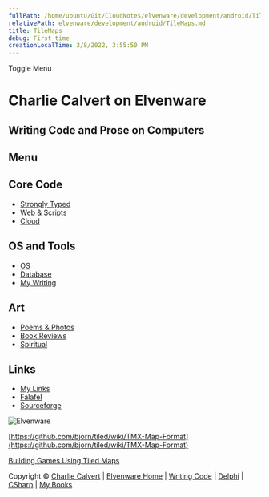 ```yaml
---
fullPath: /home/ubuntu/Git/CloudNotes/elvenware/development/android/TileMaps.md
relativePath: elvenware/development/android/TileMaps.md
title: TileMaps
debug: First time
creationLocalTime: 3/8/2022, 3:55:50 PM
---
```


<!-- toc -->
<!-- tocstop -->

Toggle Menu

Charlie Calvert on Elvenware
============================

Writing Code and Prose on Computers
-----------------------------------

Menu
----

Core Code
---------

-   [Strongly Typed](../index.html)
-   [Web & Scripts](../web/index.html)
-   [Cloud](../cloud/index.shtml)

OS and Tools
------------

-   [OS](../../os/index.html)
-   [Database](../database/index.html)
-   [My Writing](../../books/index.html)

Art
---

-   [Poems & Photos](../../Art/index.html)
-   [Book Reviews](../../books/reading/index.html)
-   [Spiritual](../../spirit/index.html)

Links
-----

-   [My Links](../../links.html)
-   [Falafel](http://www.falafel.com/)
-   [Sourceforge](http://sourceforge.net/projects/elvenware/)

![Elvenware](../../images/elvenwarelogo.png)

[https://github.com/bjorn/tiled/wiki/TMX-Map-Format](https://github.com/bjorn/tiled/wiki/TMX-Map-Format)

[Building Games Using Tiled
Maps](http://code.google.com/p/libgdx-users/wiki/TiledMaps)

Copyright © [Charlie Calvert](../../index.html) | [Elvenware
Home](../../index.html) | [Writing Code](../index.html) |
[Delphi](../delphi/index.html) | [CSharp](../csharp/index.html) | [My
Books](../../books/index.html)
